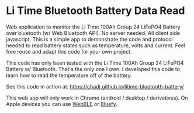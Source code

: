 # Li Time Bluetooth Battery Data Read
Web application to monitor the Li Time 100Ah Group 24 LiFePO4 Battery over bluetooth (w/ Web Bluetooth API).  No server needed.  All client side javascript.  This is a simple app to demonstrate the code and protocol needed to read battery states such as temperature, volts and current.  Feel free reuse and adapt this code for your own project.

This code has only been tested with the Li Time 100Ah Group 24 LiFePO4 Battery w/ Bluetooth.  That's the only one I own.  I developed this code to learn how to read the temperature off of the battery.

See this code in action at: https://chadj.github.io/litime-bluetooth-battery/

This web app will only work in Chrome (android / desktop / derivatives).  On Apple devices you can use [WebBLE](https://apps.apple.com/us/app/webble/id1193531073) or [Bluefy](https://apps.apple.com/us/app/bluefy-web-ble-browser/id1492822055).

